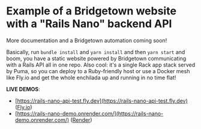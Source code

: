 # Example of a Bridgetown website with a "Rails Nano" backend API

More documentation and a Bridgetown automation coming soon!

Basically, run `bundle install` and `yarn install` and then `yarn start` and boom, you have a static website powered by Bridgetown
communicating with a Rails API all in one repo. Also cool: it's a single Rack app stack served by Puma, so you can deploy to a
Ruby-friendly host or use a Docker mesh like Fly.io and get the whole enchilada up and running in no time flat!

**LIVE DEMOS**:
* [https://rails-nano-api-test.fly.dev](https://rails-nano-api-test.fly.dev) ([Fly.io](https://fly.io))
* [https://rails-nano-demo.onrender.com/](https://rails-nano-demo.onrender.com/) ([Render](https://render.com))
